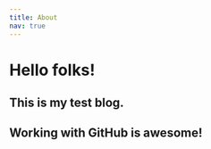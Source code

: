 ```yaml
---
title: About
nav: true
---
```

# Hello folks!
## This is my test blog.
## Working with GitHub is awesome!




  
